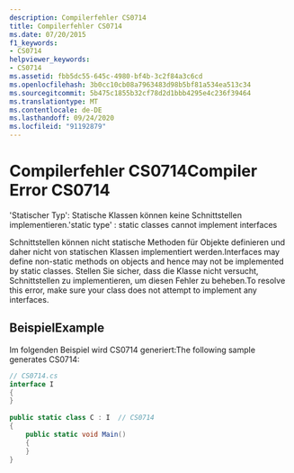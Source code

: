 ```yaml
---
description: Compilerfehler CS0714
title: Compilerfehler CS0714
ms.date: 07/20/2015
f1_keywords:
- CS0714
helpviewer_keywords:
- CS0714
ms.assetid: fbb5dc55-645c-4980-bf4b-3c2f84a3c6cd
ms.openlocfilehash: 3b0cc10cb08a7963483d98b5bf81a534ea513c34
ms.sourcegitcommit: 5b475c1855b32cf78d2d1bbb4295e4c236f39464
ms.translationtype: MT
ms.contentlocale: de-DE
ms.lasthandoff: 09/24/2020
ms.locfileid: "91192879"
---
```

# <a name="compiler-error-cs0714"></a><span data-ttu-id="16942-103">Compilerfehler CS0714</span><span class="sxs-lookup"><span data-stu-id="16942-103">Compiler Error CS0714</span></span>

<span data-ttu-id="16942-104">'Statischer Typ': Statische Klassen können keine Schnittstellen implementieren.</span><span class="sxs-lookup"><span data-stu-id="16942-104">'static type' : static classes cannot implement interfaces</span></span>  
  
 <span data-ttu-id="16942-105">Schnittstellen können nicht statische Methoden für Objekte definieren und daher nicht von statischen Klassen implementiert werden.</span><span class="sxs-lookup"><span data-stu-id="16942-105">Interfaces may define non-static methods on objects and hence may not be implemented by static classes.</span></span> <span data-ttu-id="16942-106">Stellen Sie sicher, dass die Klasse nicht versucht, Schnittstellen zu implementieren, um diesen Fehler zu beheben.</span><span class="sxs-lookup"><span data-stu-id="16942-106">To resolve this error, make sure your class does not attempt to implement any interfaces.</span></span>  
  
## <a name="example"></a><span data-ttu-id="16942-107">Beispiel</span><span class="sxs-lookup"><span data-stu-id="16942-107">Example</span></span>  

 <span data-ttu-id="16942-108">Im folgenden Beispiel wird CS0714 generiert:</span><span class="sxs-lookup"><span data-stu-id="16942-108">The following sample generates CS0714:</span></span>  
  
```csharp  
// CS0714.cs  
interface I  
{  
}  
  
public static class C : I  // CS0714  
{  
    public static void Main()  
    {  
    }  
}  
```
